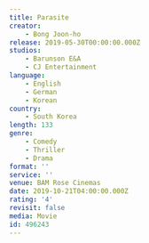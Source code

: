 ```yaml
---
title: Parasite
creator:
    - Bong Joon-ho
release: 2019-05-30T00:00:00.000Z
studios:
    - Barunson E&A
    - CJ Entertainment
language:
    - English
    - German
    - Korean
country:
    - South Korea
length: 133
genre:
    - Comedy
    - Thriller
    - Drama
format: ''
service: ''
venue: BAM Rose Cinemas
date: 2019-10-21T04:00:00.000Z
rating: '4'
revisit: false
media: Movie
id: 496243
---
```



